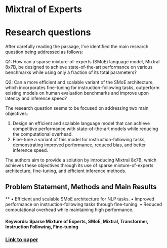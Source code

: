 # Mixtral of Experts

# Research questions
After carefully reading the passage, I've identified the main research question being addressed as follows:

Q1: How can a sparse mixture-of-experts (SMoE) language model, Mixtral 8x7B, be designed to achieve state-of-the-art performance on various benchmarks while using only a fraction of its total parameters?

Q2: Can a more efficient and scalable variant of the SMoE architecture, which incorporates fine-tuning for instruction-following tasks, outperform existing models on human evaluation benchmarks and improve upon latency and inference speed?

The research question seems to be focused on addressing two main objectives:

1. Design an efficient and scalable language model that can achieve competitive performance with state-of-the-art models while reducing the computational overhead.
2. Fine-tune a variant of this model for instruction-following tasks, demonstrating improved performance, reduced bias, and better inference speed.

The authors aim to provide a solution by introducing Mixtral 8x7B, which achieves these objectives through its use of sparse mixture-of-experts architecture, fine-tuning, and efficient inference methods.

## Problem Statement, Methods and Main Results
**
• Efficient and scalable SMoE architecture for NLP tasks.
• Improved performance on instruction-following tasks through fine-tuning.
• Reduced computational overhead while maintaining high performance.

#### Keywords: Sparse Mixture of Experts, SMoE, Mixtral, Transformer, Instruction Following, Fine-tuning
### [Link to paper](https://arxiv.org/abs/2401.04088v1)
